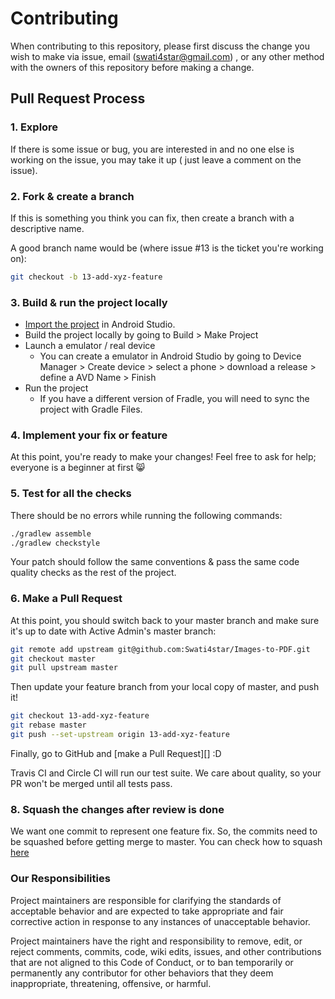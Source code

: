 # Contributing

When contributing to this repository, please first discuss the change you wish to
make via issue, email (swati4star@gmail.com) , or any other method with the owners
of this repository before making a change.

## Pull Request Process

### 1. Explore

If there is some issue or bug, you are interested in and no one else is working
on the issue, you may take it up ( just leave a comment on the issue).

### 2. Fork & create a branch

If this is something you think you can fix, then create a branch with a
descriptive name.

A good branch name would be (where issue #13 is the ticket you're working on):

```sh
git checkout -b 13-add-xyz-feature
```

### 3. Build & run the project locally

- [Import the project](https://developer.android.com/studio/projects/create-project.html#ImportAProject)
in Android Studio.
- Build the project locally by going to Build > Make Project
- Launch a emulator / real device
	- You can create a emulator in Android Studio by going to Device Manager > Create device > select a phone > download a release > define a AVD Name > Finish
- Run the project
	- If you have a different version of Fradle, you will need to sync the project with Gradle Files.

### 4. Implement your fix or feature

At this point, you're ready to make your changes! Feel free to ask for help;
everyone is a beginner at first :smile_cat:

### 5. Test for all the checks

There should be no errors while running the following commands:

```sh
./gradlew assemble
./gradlew checkstyle
```

Your patch should follow the same conventions & pass the same code quality
checks as the rest of the project.

### 6. Make a Pull Request

At this point, you should switch back to your master branch and make sure it's
up to date with Active Admin's master branch:

```sh
git remote add upstream git@github.com:Swati4star/Images-to-PDF.git
git checkout master
git pull upstream master
```

Then update your feature branch from your local copy of master, and push it!

```sh
git checkout 13-add-xyz-feature
git rebase master
git push --set-upstream origin 13-add-xyz-feature
```

Finally, go to GitHub and [make a Pull Request][] :D

Travis CI and Circle CI will run our test suite. We care about quality, so
your PR won't be merged until all tests pass.

### 8. Squash the changes after review is done

We want one commit to represent one feature fix. So, the commits need to
be squashed before getting merge to master. You can check how to
squash [here](https://github.com/todotxt/todo.txt-android/wiki/Squash-All-Commits-Related-to-a-Single-Issue-into-a-Single-Commit)

### Our Responsibilities

Project maintainers are responsible for clarifying the standards of acceptable
behavior and are expected to take appropriate and fair corrective action in
response to any instances of unacceptable behavior.

Project maintainers have the right and responsibility to remove, edit, or
reject comments, commits, code, wiki edits, issues, and other contributions
that are not aligned to this Code of Conduct, or to ban temporarily or
permanently any contributor for other behaviors that they deem inappropriate,
threatening, offensive, or harmful.
